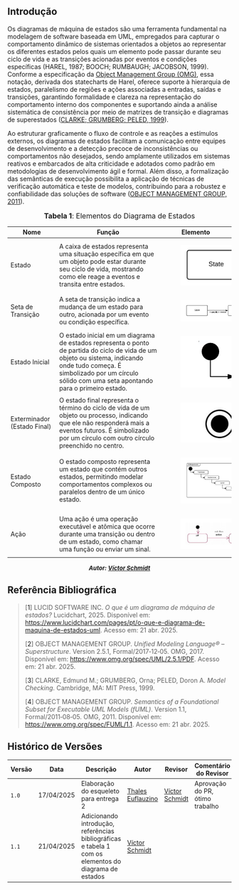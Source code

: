 ## Introdução

Os diagramas de máquina de estados são uma ferramenta fundamental na modelagem de software baseada em UML, empregados para capturar o comportamento dinâmico de sistemas orientados a objetos ao representar os diferentes estados pelos quais um elemento pode passar durante seu ciclo de vida e as transições acionadas por eventos e condições específicas (HAREL, 1987; BOOCH; RUMBAUGH; JACOBSON, 1999). Conforme a especificação da [Object Management Group (OMG)](#ref2), essa notação, derivada dos statecharts de Harel, oferece suporte à hierarquia de estados, paralelismo de regiões e ações associadas a entradas, saídas e transições, garantindo formalidade e clareza na representação do comportamento interno dos componentes e suportando ainda a análise sistemática de consistência por meio de matrizes de transição e diagramas de superestados ([CLARKE; GRUMBERG; PELED, 1999](#ref3)).

Ao estruturar graficamente o fluxo de controle e as reações a estímulos externos, os diagramas de estados facilitam a comunicação entre equipes de desenvolvimento e a detecção precoce de inconsistências ou comportamentos não desejados, sendo amplamente utilizados em sistemas reativos e embarcados de alta criticidade e adotados como padrão em metodologias de desenvolvimento ágil e formal. Além disso, a formalização das semânticas de execução possibilita a aplicação de técnicas de verificação automática e teste de modelos, contribuindo para a robustez e confiabilidade das soluções de software ([OBJECT MANAGEMENT GROUP, 2011](#ref4)).


<font size="3"><p style="text-align: center"><b>Tabela 1</b>: Elementos do Diagrama de Estados</p></font>

| Nome | Função | Elemento
|------|------|:-------:
| Estado | ​A caixa de estados representa uma situação específica em que um objeto pode estar durante seu ciclo de vida, mostrando como ele reage a eventos e transita entre estados.  | <figure style="width: 100%; display: flex; justify-content: center; background-color: white; padding: 5px;"> ![estado](../assets/diagrama-estados/estado.png) </figure>
| Seta de Transição | ​A seta de transição indica a mudança de um estado para outro, acionada por um evento ou condição específica.​ | <figure style="width: 100%; display: flex; justify-content: center; background-color: white; padding: 10px;"> ![seta-transicao](../assets/diagrama-estados/seta-transicao.png) </figure>
| Estado Inicial | O estado inicial em um diagrama de estados representa o ponto de partida do ciclo de vida de um objeto ou sistema, indicando onde tudo começa. É simbolizado por um círculo sólido com uma seta apontando para o primeiro estado.​ | <figure style="width: 100%; display: flex; justify-content: center; background-color: white; padding: 10px;"> ![estado-inicial](../assets/diagrama-estados/estado-inicial.png) </figure>
| Exterminador (Estado Final) | ​O estado final representa o término do ciclo de vida de um objeto ou processo, indicando que ele não responderá mais a eventos futuros. É simbolizado por um círculo com outro círculo preenchido no centro.  | <figure style="width: 100%; display: flex; justify-content: center; background-color: white; padding: 10px;"> ![estado-final](../assets/diagrama-estados/estado-final.png) </figure>
| Estado Composto | ​O estado composto representa um estado que contém outros estados, permitindo modelar comportamentos complexos ou paralelos dentro de um único estado.   | <figure style="width: 100%; display: flex; justify-content: center; background-color: white; padding: 10px;"> ![estado-final](../assets/diagrama-estados/estado-composto.png) </figure>
| Ação | Uma ação é uma operação executável e atômica que ocorre durante uma transição ou dentro de um estado, como chamar uma função ou enviar um sinal.   | <figure style="width: 100%; display: flex; justify-content: center; background-color: white; padding: 10px;"> ![acao](../assets/diagrama-estados/acao.png) </figure>

<font size="2"><p style="text-align: center"><b>*Autor: <a href="https://github.com/moonshinerd">Víctor Schmidt*</a></b></p></font>


## Referência Bibliográfica

> [<a id='ref1'>1</a>] LUCID SOFTWARE INC. _O que é um diagrama de máquina de estados?_ Lucidchart, 2025. Disponível em: https://www.lucidchart.com/pages/pt/o-que-e-diagrama-de-maquina-de-estados-uml. Acesso em: 21 abr. 2025.
>
> [<a id='ref2'>2</a>] OBJECT MANAGEMENT GROUP. *Unified Modeling Language® – Superstructure*. Version 2.5.1, Formal/2017‑12‑05. OMG, 2017. Disponível em: <https://www.omg.org/spec/UML/2.5.1/PDF>. Acesso em: 21 abr. 2025.
>
> [<a id='ref3'>3</a>] CLARKE, Edmund M.; GRUMBERG, Orna; PELED, Doron A. *Model Checking*. Cambridge, MA: MIT Press, 1999.
>
> [<a id='ref4'>4</a>] OBJECT MANAGEMENT GROUP. *Semantics of a Foundational Subset for Executable UML Models (fUML)*. Version 1.1, Formal/2011‑08‑05. OMG, 2011. Disponível em: <https://www.omg.org/spec/FUML/1.1>. Acesso em: 21 abr. 2025.

## Histórico de Versões

| Versão | Data | Descrição | Autor | Revisor | Comentário do Revisor |
| -- | -- | -- | -- | -- | -- |
| `1.0`    | 17/04/2025 | Elaboração do esqueleto para entrega 2    |[Thales Euflauzino](https://github.com/thaleseuflauzino) | [Víctor Schmidt](https://github.com/moonshinerd)  | Aprovação do PR, ótimo trabalho |
| `1.1`    | 21/04/2025 | Adicionando introdução, referências bibliográficas e tabela 1 com os elementos do diagrama de estados    | [Víctor Schmidt](https://github.com/moonshinerd) |   |  |
